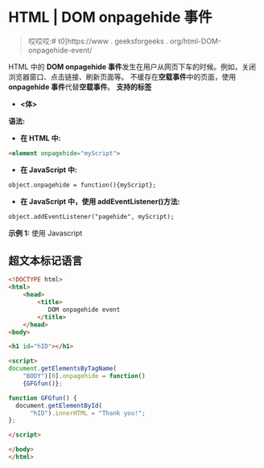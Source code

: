 # HTML | DOM onpagehide 事件

> 哎哎哎:# t0]https://www . geeksforgeeks . org/html-DOM-onpagehide-event/

HTML 中的 **DOM onpagehide 事件**发生在用户从网页下车的时候。例如，关闭浏览器窗口、点击链接、刷新页面等。
不缓存在**空载事件**中的页面，使用 **onpagehide 事件**代替**空载事件**。
**支持的标签**

*   **<体>**

**语法:**

*   **在 HTML 中:**

```html
<element onpagehide="myScript">
```

*   **在 JavaScript 中:**

```html
object.onpagehide = function(){myScript};
```

*   **在 JavaScript 中，使用 addEventListener()方法:**

```html
object.addEventListener("pagehide", myScript); 
```

**示例 1:** 使用 Javascript

## 超文本标记语言

```html
<!DOCTYPE html>
<html>
    <head>
        <title>
           DOM onpagehide event
        </title>
    </head>
<body>

<h1 id="hID"></h1>

<script>
document.getElementsByTagName(
    "BODY")[0].onpagehide = function()
    {GFGfun()};

function GFGfun() {
  document.getElementById(
      "hID").innerHTML = "Thank you!";
};

</script>

</body>
</html>
```